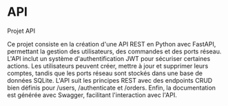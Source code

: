 # API
Projet API

Ce projet consiste en la création d'une API REST en Python avec FastAPI, permettant la gestion des utilisateurs, des commandes et des ports réseau. L'API inclut un système d'authentification JWT pour sécuriser certaines actions. Les utilisateurs peuvent créer, mettre à jour et supprimer leurs comptes, tandis que les ports réseau sont stockés dans une base de données SQLite. L'API suit les principes REST avec des endpoints CRUD bien définis pour /users, /authenticate et /orders. Enfin, la documentation est générée avec Swagger, facilitant l'interaction avec l'API.
